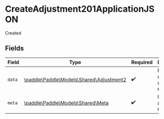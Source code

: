 # CreateAdjustment201ApplicationJSON

Created


## Fields

| Field                                                                          | Type                                                                           | Required                                                                       | Description                                                                    |
| ------------------------------------------------------------------------------ | ------------------------------------------------------------------------------ | ------------------------------------------------------------------------------ | ------------------------------------------------------------------------------ |
| `data`                                                                         | [\paddle\Paddle\Models\Shared\Adjustment2](../../models/shared/Adjustment2.md) | :heavy_check_mark:                                                             | Represents an adjustment entity.                                               |
| `meta`                                                                         | [\paddle\Paddle\Models\Shared\Meta](../../models/shared/Meta.md)               | :heavy_check_mark:                                                             | Information about this response.                                               |